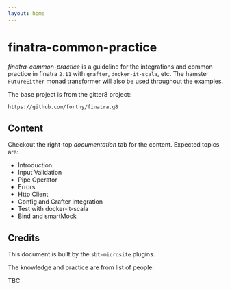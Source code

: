 ```yaml
---
layout: home
---
```


# finatra-common-practice

_finatra-common-practice_ is a guideline for the integrations and common practice in finatra `2.11` with `grafter`, `docker-it-scala`, etc. The hamster `FutureEither` monad transformer will also be used throughout the examples.

The base project is from the gitter8 project:

```sh
https://github.com/forthy/finatra.g8
```

## Content

Checkout the right-top _documentation_ tab for the content. Expected topics are:

- Introduction
- Input Validation
- Pipe Operator
- Errors
- Http Client
- Config and Grafter Integration
- Test with docker-it-scala
- Bind and smartMock

## Credits

This document is built by the `sbt-microsite` plugins.

The knowledge and practice are from list of people:

TBC
